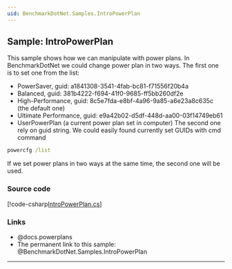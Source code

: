 ```yaml
---
uid: BenchmarkDotNet.Samples.IntroPowerPlan
---
```


## Sample: IntroPowerPlan

This sample shows how we can manipulate with power plans. In BenchmarkDotNet we could change power plan in two ways. The first one is to set one from the list:

* PowerSaver, guid: a1841308-3541-4fab-bc81-f71556f20b4a
* Balanced, guid: 381b4222-f694-41f0-9685-ff5bb260df2e
* High-Performance, guid: 8c5e7fda-e8bf-4a96-9a85-a6e23a8c635c (the default one)
* Ultimate Performance, guid: e9a42b02-d5df-448d-aa00-03f14749eb61
* UserPowerPlan (a current power plan set in computer)
The second one rely on guid string. We could easily found currently set GUIDs with cmd command

```cmd
powercfg /list
```

If we set power plans in two ways at the same time, the second one will be used.

### Source code

[!code-csharp[IntroPowerPlan.cs](../../../samples/BenchmarkDotNet.Samples/IntroPowerPlan.cs)]

### Links

* @docs.powerplans
* The permanent link to this sample: @BenchmarkDotNet.Samples.IntroPowerPlan

---
